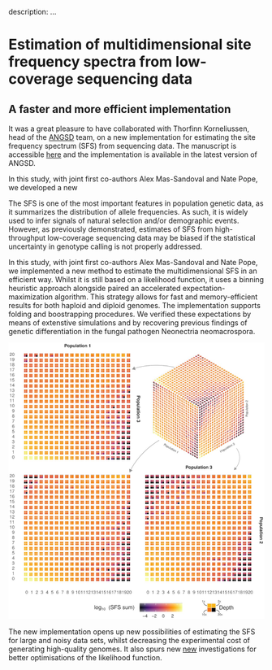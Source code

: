 
description: ...

# Estimation of multidimensional site frequency spectra from low-coverage sequencing data

## A faster and more efficient implementation

It was a great pleasure to have collaborated with Thorfinn Korneliussen, head of the [ANGSD](http://www.popgen.dk/angsd/index.php/ANGSD) team, on a new implementation for estimating the site frequency spectrum (SFS) from sequencing data.
The manuscript is accessible [here](/assets/SFS_paper.pdf) and the implementation is available in the latest version of ANGSD.

In this study, with joint first co-authors Alex Mas-Sandoval and Nate Pope, we developed a new 


The SFS is one of the most important features in population genetic data, as it summarizes the distribution of allele frequencies. As such, it is widely used to infer signals of natural selection and/or demographic events.
However, as previously demonstrated, estimates of SFS from high-throughput low-coverage sequencing data may be biased if the statistical uncertainty in genotype calling is not properly addressed.

In this study, with joint first co-authors Alex Mas-Sandoval and Nate Pope, we implemented a new method to estimate the multidimensional SFS in an efficient way. Whilst it is still based on a likelihood function, it uses a binning heuristic approach alongside paired 
an accelerated expectation-maximization algorithm.
This strategy allows for fast and memory-efficient results for both haploid and diploid genomes.
The implementation supports folding and boostrapping procedures.
We verified these expectations by means of extenstive simulations and by recovering previous findings of genetic differentiation in the fungal pathogen Neonectria neomacrospora.

![](/assets/SFS_plot.jpeg)

The new implementation opens up new possibilities of estimating the SFS for large and noisy data sets, whilst decreasing the experimental cost of generating high-quality genomes. 
It also spurs new [new](https://www.biorxiv.org/content/10.1101/2022.05.24.493190) investigations for better optimisations of the likelihood function. 


